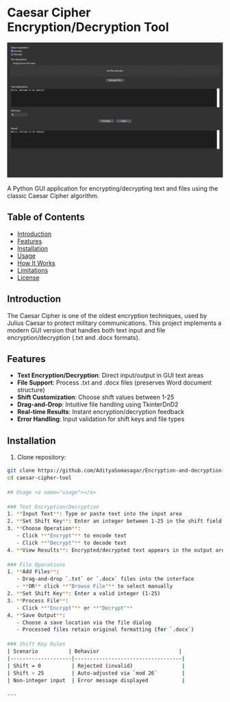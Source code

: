 # Caesar Cipher Encryption/Decryption Tool

![GUI Screenshot](screenshot.png) <!-- Add actual screenshot later -->

A Python GUI application for encrypting/decrypting text and files using the classic Caesar Cipher algorithm.

## Table of Contents
- [Introduction](#introduction)
- [Features](#features)
- [Installation](#installation)
- [Usage](#usage)
- [How It Works](#how-it-works)
- [Limitations](#limitations)
- [License](#license)

## Introduction
The Caesar Cipher is one of the oldest encryption techniques, used by Julius Caesar to protect military communications. This project implements a modern GUI version that handles both text input and file encryption/decryption (.txt and .docx formats).

## Features
- **Text Encryption/Decryption**: Direct input/output in GUI text areas
- **File Support**: Process .txt and .docx files (preserves Word document structure)
- **Shift Customization**: Choose shift values between 1-25
- **Drag-and-Drop**: Intuitive file handling using TkinterDnD2
- **Real-time Results**: Instant encryption/decryption feedback
- **Error Handling**: Input validation for shift keys and file types

## Installation
1. Clone repository:
```bash 
git clone https://github.com/AdityaSomasagar/Encryption-and-decryption-tool.git
cd caesar-cipher-tool

## Usage <a name="usage"></a>

### Text Encryption/Decryption
1. **Input Text**: Type or paste text into the input area  
2. **Set Shift Key**: Enter an integer between 1-25 in the shift field  
3. **Choose Operation**:  
   - Click **"Encrypt"** to encode text  
   - Click **"Decrypt"** to decode text  
4. **View Results**: Encrypted/decrypted text appears in the output area  

### File Operations
1. **Add Files**:  
   - Drag-and-drop `.txt` or `.docx` files into the interface  
   - **OR** click **"Browse File"** to select manually  
2. **Set Shift Key**: Enter a valid integer (1-25)  
3. **Process File**:  
   - Click **"Encrypt"** or **"Decrypt"**  
4. **Save Output**:  
   - Choose a save location via the file dialog  
   - Processed files retain original formatting (for `.docx`)  

### Shift Key Rules  
| Scenario          | Behavior                          |  
|--------------------|-----------------------------------|  
| Shift = 0          | Rejected (invalid)                |  
| Shift > 25         | Auto-adjusted via `mod 26`        |  
| Non-integer input  | Error message displayed           |  

---
